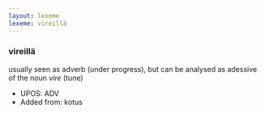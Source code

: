 ```yaml
---
layout: lexeme
lexeme: vireillä
---
```


###  vireillä

usually seen as adverb (under progress), but can be analysed as adessive of the noun *vire* (tune)
* UPOS:  ADV
* Added from:  kotus

